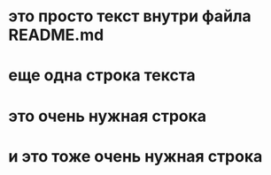 # это просто текст внутри файла README.md
# еще одна строка текста
# это очень нужная строка
# и это тоже очень нужная строка
